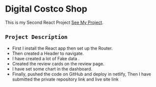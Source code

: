 # Digital Costco Shop

This is my Second React Project [See My Project](https://digital-costco-shop.netlify.app/).

## `Project Description`

- First I install the React app then set up the Router.
- Then created a Header to navigate.
- I have created a lot of Fake data .
- Created the review cards on the review page.
- I have set some chart in the dashboard.
- Finally, pushed the code on GitHub and deploy in netlify,
  Then I have submitted the private repository link and live site link
